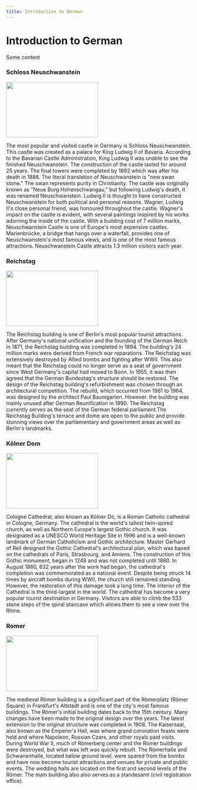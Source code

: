 ```yaml
---
title: Introduction to German
---
```


<h1>Introduction to German</h1>
<p>Some content</p>
<div class="row">
<div class="col-sm-3">
 

<h3>Schloss Neuschwanstein</h3>
<p><img src="https://upload.wikimedia.org/wikipedia/commons/d/de/Schloss_Neuschwanstein%2C_view_from_Marienbrücke.jpg" width="250" height="150"></p>
<p>The most popular and visited castle in Germany is Schloss Neuschwanstein. This castle was created as a palace for King Ludwig II of Bavaria. According to the Bavarian Castle Administration, King Ludwig II was unable to see the finished Neuschwanstein. The construction of the castle lasted for around 25 years. The final towers were completed by 1892 which was after his death in 1888. The literal translation of Neuschwanstein is "new swan stone." The swan represents purity in Christianity. The castle was originally known as "Neue Burg Hohenschwangau," but following Ludwig's death, it was renamed Neuschwanstein. Ludwig II is thought to have constructed Neuschwanstein for both political and personal reasons. Wagner, Ludwig II's close personal friend, was honoured throughout the castle. Wagner's impact on the castle is evident, with several paintings inspired by his works adorning the inside of the castle.  With a building cost of 7 million marks, Neuschwanstein Castle is one of Europe's most expensive castles. Marienbrücke, a bridge that hangs over a waterfall, provides one of Neuschwanstein's most famous views, and is one of the most famous attractions. Neuschwanstein Castle attracts 1.3 million visitors each year.</p>
</div>

<div class="col-sm-3">
<h3>Reichstag</h3>
<p><img src="https://upload.wikimedia.org/wikipedia/commons/5/5b/Berlin_-_Reichstag_-_2020_-_cropped.jpg" width="250" height="150"></p>
<p>The Reichstag building is one of Berlin's most popular tourist attractions. After Germany's national unification and the founding of the German Reich in 1871, the Reichstag building was completed in 1894. The building's 24 million marks were derived from French war reparations. The Reichstag was extensively destroyed by Allied bombs and fighting after WWII. This also meant that the Reichstag could no longer serve as a seat of government since West Germany's capital had moved to Bonn. In 1955, it was then agreed that the German Bundestag's structure should be restored. The design of the Reichstag building's refurbishment was chosen through an architectural competition. The rebuild, which occurred from 1961 to 1964, was designed by the architect Paul Baumgarten. However. the building was mainly unused after German Reunification in 1990. The Reichstag currently serves as the seat of the German federal parliament.The Reichstag Building's terrace and dome are open to the public and provide stunning views over the parliamentary and government areas as well as Berlin's landmarks.</p>
</div>
  
<div class="col-sm-3">
<h3>Kölner Dom</h3>
<p><img src="https://upload.wikimedia.org/wikipedia/commons/4/4a/Koeln_-_Kölner_Dom_1.jpg" width="250" height="150"></p>
<p>Cologne Cathedral, also known as Kölner Do, is a Roman Catholic cathedral in Cologne, Germany. The cathedral is the world's tallest twin-spired church, as well as Northern Europe's largest Gothic church. It was designated as a UNESCO World Heritage Site in 1996 and is a well-known landmark of German Catholicism and Gothic architecture. Master Gerhard of Reil designed the Gothic Cathedral's architectural plan, which was based on the cathedrals of Paris, Strasbourg, and Amiens. The construction of this Gothic monument, began in 1248 and was not completed until 1880. In August 1880, 632 years after the work had began, the cathedral's completion was commemorated as a national event. Despite being struck 14 times by aircraft bombs during WWII, the church still remained standing. However, the restoration of this damage took a long time. The interior of the Cathedral is the third-largest in the world. The cathedral has become a very popular tourist destination in Germany. Visitors are able to climb the 533 stone steps of the spiral staircase which allows them to see a view over the Rhine. 
</p> 
</div>

<div class="col-sm-3">
<h3>Romer</h3>
<p><img src= "https://upload.wikimedia.org/wikipedia/commons/b/b5/Römer%2C_Frankfurt.jpg" width="250" height="150"></p>
<p>The medieval Römer building is a significant part of the Römerplatz (Römer Square) in Frankfurt's Altstadt and is one of the city's most famous buildings. The Römer's initial building dates back to the 15th century. Many changes have been made to the original design over the years. The latest extension to the original structure was completed in 1908. The Kaisersaal, also known as the Emperor's Hall, was where grand coronation feasts were held and where Napoleon, Russian Czars, and other royals paid visits. During World War II, much of Römerberg center and the Römer buildings were destroyed, but what was left was quickly rebuilt. The Römerhalle and Schwanenhalle, located below ground level, were spared from the bombs and have now become tourist attractions and venues for private and public events. The wedding halls are located on the first and second levels of the Römer. The main building also also serves as a standesamt (civil registration office). 
</p>
</div>

</div>
